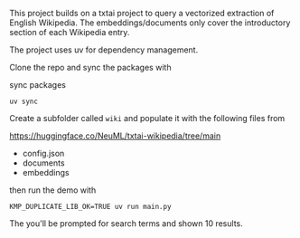 This project builds on a txtai project to query a vectorized extraction of English Wikipedia.  The embeddings/documents only cover the introductory section of each Wikipedia entry.

The project uses uv for dependency management.

Clone the repo and sync the packages with

sync packages

`uv sync`

Create a subfolder called `wiki` and populate it with the following files from

https://huggingface.co/NeuML/txtai-wikipedia/tree/main

* config.json
* documents
* embeddings

then run the demo  with 

 `KMP_DUPLICATE_LIB_OK=TRUE uv run main.py`

 The you'll be prompted for search terms and shown 10 results.
